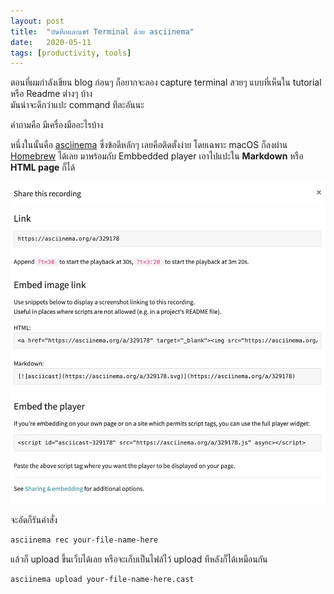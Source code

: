 ```yaml
---
layout: post
title:  "บันทึกและแชร์ Terminal ด้วย asciinema"
date:   2020-05-11
tags: [productivity, tools]
---
```

ตอนที่ผมกำลังเขียน blog ก่อนๆ ก็อยากจะลอง capture terminal สวยๆ แบบที่เห็นใน tutorial หรือ Readme ต่่างๆ บ้าง  
มันน่าจะดีกว่าแปะ command ทีละอันนะ  

คำถามคือ มีเครื่องมืออะไรบ้าง  

หนึ่งในนั้นคือ [asciinema](https://asciinema.org/) ซึ่งข้อดีหลักๆ เลยคือติดตั้งง่าย โดยเฉพาะ macOS ก็ลงผ่าน [Homebrew](https://formulae.brew.sh/formula/asciinema) ได้เลย มาพร้อมกับ Embbedded player เอาไปแปะใน **Markdown** หรือ **HTML page** ก็ได้

![Asciinema embedding](/assets/2020-05-11-asciinema-embedding.png)

จะอัดก็รันคำสั่ง
```sh
asciinema rec your-file-name-here
```

แล้วก็ upload ขึ้นเว็บได้เลย หรือจะเก็บเป็นไฟล์ไว้ upload ทีหลังก็ได้เหมือนกัน

```sh
asciinema upload your-file-name-here.cast
```

<script id="asciicast-329178" src="https://asciinema.org/a/329178.js" async></script>